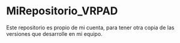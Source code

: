 # MiRepositorio_VRPAD
Este repositorio es propio de mi cuenta, para tener otra copia de las versiones que desarrolle en mi equipo.
